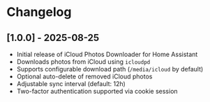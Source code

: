 # Changelog

## [1.0.0] - 2025-08-25
- Initial release of iCloud Photos Downloader for Home Assistant
- Downloads photos from iCloud using `icloudpd`
- Supports configurable download path (`/media/icloud` by default)
- Optional auto-delete of removed iCloud photos
- Adjustable sync interval (default: 12h)
- Two-factor authentication supported via cookie session

